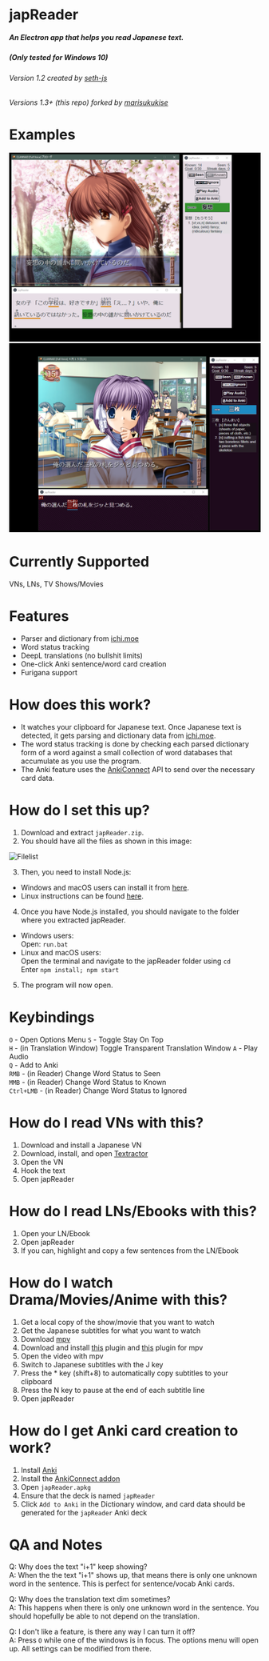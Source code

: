 # japReader

##### An Electron app that helps you read Japanese text. 
##### (Only tested for Windows 10)

###### Version 1.2 created by [seth-js](https://github.com/seth-js)
###### Versions 1.3+ (this repo) forked by [marisukukise](https://github.com/marisukukise)


# Examples
![Example screenshot #1](images/example1.png)  
![Example screenshot #2](images/example2.png)


# Currently Supported
VNs, LNs, TV Shows/Movies


# Features
* Parser and dictionary from [ichi.moe](https://ichi.moe/cl/qr/?q=&r=kana)
* Word status tracking
* DeepL translations (no bullshit limits)
* One-click Anki sentence/word card creation
* Furigana support


# How does this work?
* It watches your clipboard for Japanese text. Once Japanese text is detected, it gets parsing and dictionary data from [ichi.moe](https://ichi.moe/cl/qr/?q=&r=kana).
* The word status tracking is done by checking each parsed dictionary form of a word against a small collection of word databases that accumulate as you use the program.
* The Anki feature uses the [AnkiConnect](https://github.com/FooSoft/anki-connect) API to send over the necessary card data.


# How do I set this up?
1. Download and extract `japReader.zip`.
2. You should have all the files as shown in this image:

![Filelist](images/files.png)

3. Then, you need to install Node.js:
-   Windows and macOS users can install it from
    [here](https://nodejs.org/en/download/).
-   Linux instructions can be found
    [here](https://nodejs.org/en/download/package-manager/).
4. Once you have Node.js installed, you should navigate to the folder where you extracted japReader.
-   Windows users:  
    Open: `run.bat`
-   Linux and macOS users:  
    Open the terminal and navigate to the japReader folder using `cd`  
    Enter `npm install; npm start`
5. The program will now open.

# Keybindings
`O` - Open Options Menu 
`S` - Toggle Stay On Top  
`H` - (in Translation Window) Toggle Transparent Translation Window
`A` - Play Audio  
`Q` - Add to Anki  
`RMB` - (in Reader) Change Word Status to Seen  
`MMB` - (in Reader) Change Word Status to Known  
`Ctrl+LMB` - (in Reader) Change Word Status to Ignored


# How do I read VNs with this?
1.  Download and install a Japanese VN
2.  Download, install, and open
    [Textractor](https://github.com/Artikash/Textractor)
3.  Open the VN
4.  Hook the text
5.  Open japReader


# How do I read LNs/Ebooks with this?
1.  Open your LN/Ebook
2.  Open japReader
3.  If you can, highlight and copy a few sentences from the LN/Ebook


# How do I watch Drama/Movies/Anime with this?
1.  Get a local copy of the show/movie that you want to watch
2.  Get the Japanese subtitles for what you want to watch
3.  Download [mpv](https://mpv.io/)
4.  Download and install
    [this](https://github.com/Ben-Kerman/mpv-sub-scripts) plugin and
    [this](https://github.com/perogiue/mpv-scripts) plugin for mpv
5.  Open the video with mpv
6.  Switch to Japanese subtitles with the J key
7.  Press the \* key (shift+8) to automatically copy subtitles to your
    clipboard
8.  Press the N key to pause at the end of each subtitle line
9.  Open japReader


# How do I get Anki card creation to work?
1.  Install [Anki](https://apps.ankiweb.net/)
2.  Install the [AnkiConnect
    addon](https://ankiweb.net/shared/info/2055492159)
3.  Open `japReader.apkg`
4.  Ensure that the deck is named `japReader`
5.  Click `Add to Anki` in the Dictionary window, and card data should
    be generated for the `japReader` Anki deck


# QA and Notes
Q: Why does the text \"i+1\" keep showing?  
A: When the the text \"i+1\" shows up, that means there is only one unknown word in the sentence. This is perfect for sentence/vocab Anki cards.

Q: Why does the translation text dim sometimes?  
A: This happens when there is only one unknown word in the sentence. You should hopefully be able to not depend on the translation.

Q: I don\'t like a feature, is there any way I can turn it off?  
A: Press `O` while one of the windows is in focus. The options menu will open up. All settings can be modified from there.